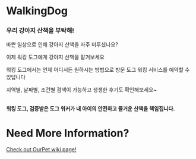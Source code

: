 # WalkingDog

### **우리 강아지 산책을 부탁해!**

바쁜 일상으로 인해 강아지 산책을 자주 미루셨나요?

이제 워킹 도그에게 강아지 산책을 맡겨보세요

워킹 도그에서는 언제 어디서든 원하시는 방법으로 방문 도그 워킹 서비스를 예약할 수 있답니다

지역별, 날짜별, 조건별 검색이 가능하고 생생한 후기도 확인해보세요~
<br/><br/>

**워킹 도그, 검증받은 도그 워커가 내 아이의 안전하고 즐거운 산책을 책임집니다.**

# Need More Information?
[Check out OurPet wiki page!](https://github.com/TTurbo0824/WalkingDog/wiki)
